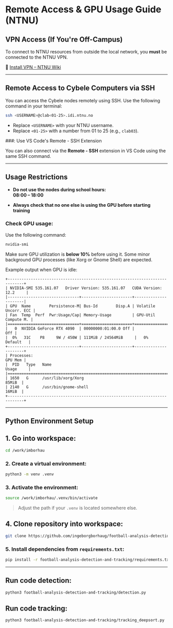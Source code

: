 # Remote Access & GPU Usage Guide (NTNU)

## VPN Access (If You're Off-Campus)

To connect to NTNU resources from outside the local network, you **must** be connected to the NTNU VPN.

📌 [Install VPN – NTNU Wiki](https://i.ntnu.no/wiki/-/wiki/English/Install+vpn)

---

## Remote Access to Cybele Computers via SSH

You can access the Cybele nodes remotely using SSH. Use the following command in your terminal:

```bash
ssh <USERNAME>@clab<01-25>.idi.ntnu.no
```

- Replace `<USERNAME>` with your NTNU username.
- Replace `<01-25>` with a number from 01 to 25 (e.g., `clab03`).

###: Use VS Code's Remote - SSH Extension

You can also connect via the **Remote - SSH** extension in VS Code using the same SSH command.

---

## Usage Restrictions

- **Do not use the nodes during school hours:**  
  **08:00 – 18:00**

- **Always check that no one else is using the GPU before starting training**

### Check GPU usage:

Use the following command:

```bash
nvidia-smi
```

Make sure GPU utilization is **below 10%** before using it. Some minor background GPU processes (like Xorg or Gnome Shell) are expected.

Example output when GPU is idle:

```
+-----------------------------------------------------------------------------+
| NVIDIA-SMI 535.161.07   Driver Version: 535.161.07   CUDA Version: 12.2     |
|-------------------------------+----------------------+----------------------|
| GPU  Name        Persistence-M| Bus-Id        Disp.A | Volatile Uncorr. ECC |
| Fan  Temp  Perf  Pwr:Usage/Cap| Memory-Usage         | GPU-Util  Compute M. |
|===============================+======================+======================|
|   0  NVIDIA GeForce RTX 4090  | 00000000:01:00.0 Off |                  Off |
|  0%   31C    P8     9W / 450W | 111MiB / 24564MiB     |   0%       Default   |
+-------------------------------+----------------------+----------------------+
| Processes:                                                            GPU Mem |
|  PID   Type   Name                                                  Usage     |
|===============================================================================|
| 1650   G      /usr/lib/xorg/Xorg                                       85MiB  |
| 2140   G      /usr/bin/gnome-shell                                     16MiB  |
+-----------------------------------------------------------------------------+
```

---

## Python Environment Setup

## 1. Go into workspace:

```bash
cd /work/imborhau
```

### 2. Create a virtual environment:

```bash
python3 -m venv .venv
```

### 3. Activate the environment:

```bash
source /work/imborhau/.venv/bin/activate
```

> Adjust the path if your `.venv` is located somewhere else.

## 4. Clone repository into workspace:

```bash
git clone https://github.com/ingeborgborhaug/football-analysis-detection-and-tracking.git
```

### 5. Install dependencies from `requirements.txt`:

```bash
pip install -r football-analysis-detection-and-tracking/requirements.txt
```

---

## Run code detection:

```bash
python3 football-analysis-detection-and-tracking/detection.py
```

## Run code tracking:

```bash
python3 football-analysis-detection-and-tracking/tracking_deepsort.py
```
